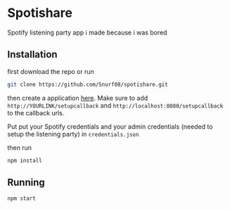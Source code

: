 # Spotishare

Spotify listening party app i made because i was bored

## Installation
first download the repo or run
```sh
git clone https://github.com/Snurf08/spotishare.git
```
then create a application [here](https://developer.spotify.com/dashboard/applications).
Make sure to add `http://YOURLINK/setupcallback` and `http://localhost:8080/setupcallback` to the callback urls.

Put put your Spotify credentials and your admin credentials (needed to setup the listening party) in `credentials.json`

then run
```sh
npm install
```
## Running
```sh
npm start
```
